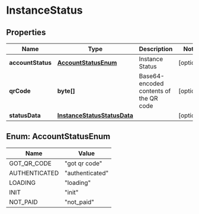 

# InstanceStatus

## Properties

Name | Type | Description | Notes
------------ | ------------- | ------------- | -------------
**accountStatus** | [**AccountStatusEnum**](#AccountStatusEnum) | Instance Status |  [optional]
**qrCode** | **byte[]** | Base64-encoded contents of the QR code |  [optional]
**statusData** | [**InstanceStatusStatusData**](InstanceStatusStatusData.md) |  |  [optional]



## Enum: AccountStatusEnum

Name | Value
---- | -----
GOT_QR_CODE | &quot;got qr code&quot;
AUTHENTICATED | &quot;authenticated&quot;
LOADING | &quot;loading&quot;
INIT | &quot;init&quot;
NOT_PAID | &quot;not_paid&quot;



